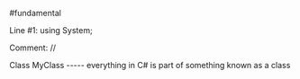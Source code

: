 #fundamental

Line #1: using System;


Comment: //


Class MyClass ----- everything in C# is part of something known as a class
